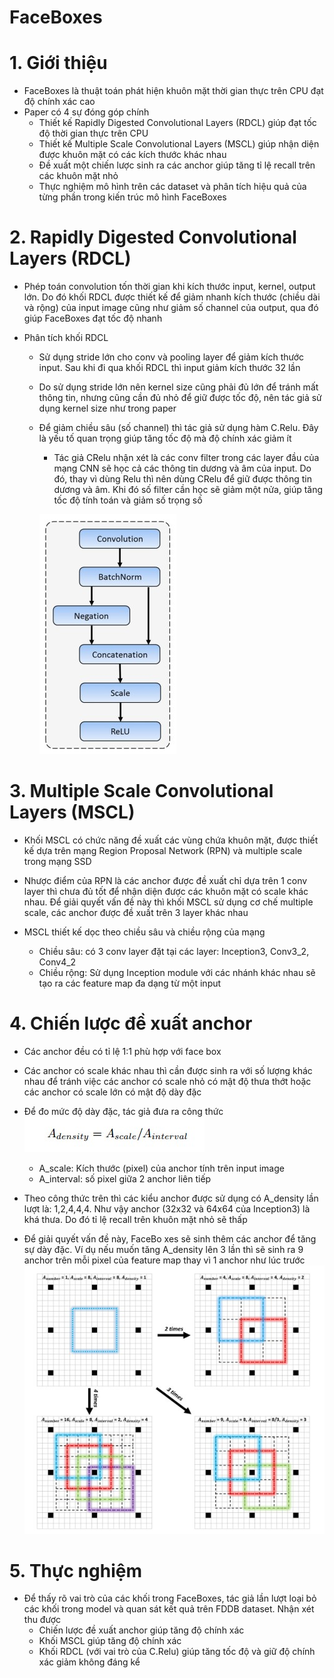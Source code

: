 FaceBoxes
===================

# 1. Giới thiệu

* FaceBoxes là thuật toán phát hiện khuôn mặt thời gian thực trên CPU đạt độ chính xác cao
* Paper có 4 sự đóng góp chính
	* Thiết kế Rapidly Digested Convolutional Layers (RDCL) giúp đạt tốc độ thời gian thực trên CPU
	* Thiết kế Multiple Scale Convolutional Layers (MSCL) giúp nhận diện được khuôn mặt có các kích thước khác nhau
	* Đề xuất một chiến lược sinh ra các anchor giúp tăng tỉ lệ recall trên các khuôn mặt nhỏ
	* Thực nghiệm mô hình trên các dataset và phân tích hiệu quả của từng phần trong kiến trúc mô hình FaceBoxes
	

# 2. Rapidly Digested Convolutional Layers (RDCL)
* Phép toán convolution tốn thời gian khi kích thước input, kernel, output lớn. Do đó khối RDCL được thiết kế để giảm nhanh kích thước (chiều dài và rộng) của input image cũng như giảm số channel của output, qua đó giúp FaceBoxes đạt tốc độ nhanh

* Phân tích khối RDCL
	* Sử dụng stride lớn cho conv và pooling layer để giảm kích thước input. Sau khi đi qua khối RDCL thì input giảm kích thước 32 lần
	* Do sử dụng stride lớn nên kernel size cũng phải đủ lớn để tránh mất thông tin, nhưng cũng cần đủ nhỏ để giữ được tốc độ, nên tác giả sử dụng kernel size như trong paper
	* Để giảm chiều sâu (số channel) thì tác giả sử dụng hàm C.Relu. Đây là yếu tố quan trọng giúp tăng tốc độ mà độ chính xác giảm ít
		* Tác giả CRelu nhận xét là các conv filter trong các layer đầu của mạng CNN sẽ học cả các thông tin dương và âm của input. Do đó, thay vì dùng Relu thì nên dùng CRelu để giữ được thông tin dương và âm. Khi đó số filter cần học sẽ giảm một nửa, giúp tăng tốc độ tính toán và giảm số trọng số
		
		![](./Images/CRelu.jpg)


# 3. Multiple Scale Convolutional Layers (MSCL)
* Khối MSCL có chức năng đề xuất các vùng chứa khuôn mặt, được thiết kế dựa trên mạng Region Proposal Network (RPN) và multiple scale trong mạng SSD

* Nhược điểm của RPN là các anchor được đề xuất chỉ dựa trên 1 conv layer thì chưa đủ tốt để nhận diện được các khuôn mặt có scale khác nhau. Để giải quyết vấn đề này thì khối MSCL sử dụng cơ chế multiple scale, các anchor được đề xuất trên 3 layer khác nhau

* MSCL thiết kế dọc theo chiều sâu và chiều rộng của mạng
	* Chiều sâu: có 3 conv layer đặt tại các layer: Inception3, Conv3_2, Conv4_2
	* Chiều rộng: Sử dụng Inception module với các nhánh khác nhau sẽ tạo ra các feature map đa dạng từ một input


# 4. Chiến lược đề xuất anchor
* Các anchor đều có tỉ lệ 1:1 phù hợp với face box
* Các anchor có scale khác nhau thì cần được sinh ra với số lượng khác nhau để tránh việc các anchor có scale nhỏ có mật độ thưa thớt hoặc các anchor có scale lớn có mật độ dày đặc
* Để đo mức độ dày đặc, tác giả đưa ra công thức
![](./Images/Density_Equation.jpg)
	
	* A_scale: Kích thước (pixel) của anchor tính trên input image
	* A_interval: số pixel giữa 2 anchor liên tiếp

* Theo công thức trên thì các kiểu anchor được sử dụng có A_density lần lượt là: 1,2,4,4,4. Như vậy anchor (32x32 và 64x64 của Inception3) là khá thưa. Do đó tỉ lệ recall trên khuôn mặt nhỏ sẽ thấp
* Để giải quyết vấn đề này, FaceBo
xes sẽ sinh thêm các anchor để tăng sự dày đặc. Ví dụ nếu muốn tăng A_density lên 3 lần thì sẽ sinh ra 9 anchor trên mỗi pixel của feature map thay vì 1 anchor như lúc trước
![](./Images/Example_AnchorDensification.jpg)


# 5. Thực nghiệm
* Để thấy rõ vai trò của các khối trong FaceBoxes, tác giả lần lượt loại bỏ các khối trong model và quan sát kết quả trên FDDB dataset. Nhận xét thu được
	* Chiến lược đề xuất anchor giúp tăng độ chính xác
	* Khối MSCL giúp tăng độ chính xác
	* Khối RDCL (với vai trò của C.Relu) giúp tăng tốc độ và giữ độ chính xác giảm không đáng kể